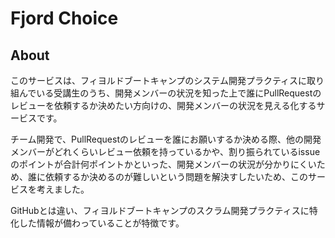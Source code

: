 # Fjord Choice
## About
このサービスは、フィヨルドブートキャンプのシステム開発プラクティスに取り組んでいる受講生のうち、開発メンバーの状況を知った上で誰にPullRequestのレビューを依頼するか決めたい方向けの、開発メンバーの状況を見える化するサービスです。

チーム開発で、PullRequestのレビューを誰にお願いするか決める際、他の開発メンバーがどれくらいレビュー依頼を持っているかや、割り振られているissueのポイントが合計何ポイントかといった、開発メンバーの状況が分かりにくいため、誰に依頼するか決めるのが難しいという問題を解決すしたいため、このサービスを考えました。

GitHubとは違い、フィヨルドブートキャンプのスクラム開発プラクティスに特化した情報が備わっていることが特徴です。
